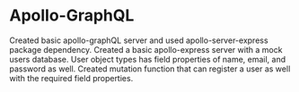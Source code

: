 # Apollo-GraphQL

Created basic apollo-graphQL server and used apollo-server-express package dependency.
Created a basic apollo-express server with a mock users database. User object types has field properties of name, email, and password as well. Created mutation function that can register a user as well with the required field properties. 